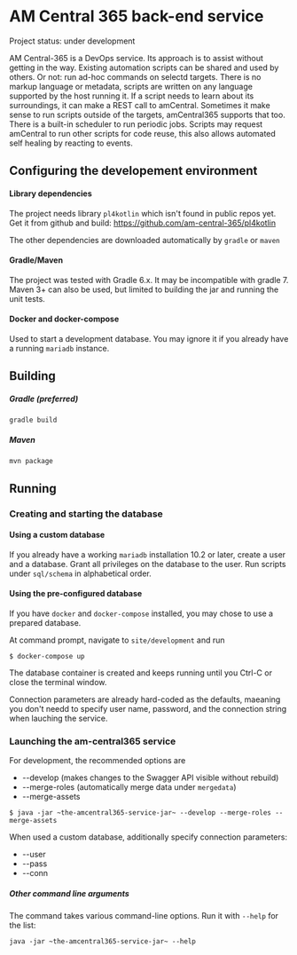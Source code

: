 # AM Central 365 back-end service

Project status: under development

AM Central-365 is a DevOps service. Its approach is to assist without getting in the way. Existing automation scripts can be shared and used by others. Or not: run ad-hoc commands on selectd targets. There is no markup language or metadata, scripts are written on any language supported by the host running it. If a script needs to learn about its surroundings, it can make a REST call to amCentral. Sometimes it make sense to run scripts outside of the targets, amCentral365 supports that too. There is a built-in scheduler to run periodic jobs. Scripts may request amCentral to run other scripts for code reuse, this also allows automated self healing by reacting to events.

## Configuring the developement environment
#### Library dependencies

The project needs library `pl4kotlin` which isn't found in public repos yet.
Get it from github and build:
   https://github.com/am-central-365/pl4kotlin

The other dependencies are downloaded automatically by `gradle` or `maven`

#### Gradle/Maven
The project was tested with Gradle 6.x. It may be incompatible with gradle 7.
Maven 3+ can also be used, but limited to building the jar and running the unit tests.

#### Docker and docker-compose
Used to start a development database. You may ignore it if you already have
a running `mariadb` instance.

## Building

##### Gradle (preferred)
```
gradle build
```

##### Maven
```
mvn package
```

## Running
### Creating and starting the database
#### Using a custom database
If you already have a working `mariadb` installation 10.2 or later,
create a user and a database. Grant all privileges on the database to
the user. Run scripts under `sql/schema` in alphabetical order.

#### Using the pre-configured database
If you have `docker` and `docker-compose` installed, you may chose to
use a prepared database.

At command prompt, navigate to `site/development` and run
```
$ docker-compose up
```
The database container is created and keeps running until you Ctrl-C or
close the terminal window.

Connection parameters are already hard-coded as the defaults, maeaning
you don't needd to specify user name, password, and the connection string  
when lauching the service.

### Launching the am-central365 service
For development, the recommended options are

* --develop      (makes changes to the Swagger API visible without rebuild)
* --merge-roles  (automatically merge data under `mergedata`)
* --merge-assets

```
$ java -jar ~the-amcentral365-service-jar~ --develop --merge-roles --merge-assets  
```

When used a custom database, additionally specify connection parameters:
* --user
* --pass
* --conn

##### Other command line arguments
The command takes various command-line options. Run it with `--help`
for the list:

```
java -jar ~the-amcentral365-service-jar~ --help
```
